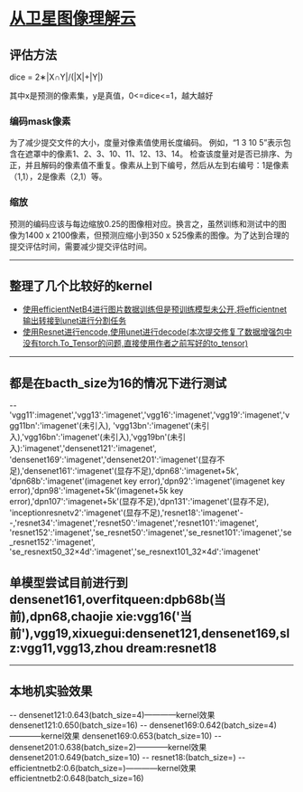 # [从卫星图像理解云](https://www.kaggle.com/c/understanding_cloud_organization/overview)
## 评估方法

dice = 2∗|X∩Y|/(|X|+|Y|)

其中x是预测的像素集，y是真值，0<=dice<=1，越大越好

### 编码mask像素
为了减少提交文件的大小，度量对像素值使用长度编码。
例如，“1 3 10 5”表示包含在遮罩中的像素1、2、3、10、11、12、13、14。
检查该度量对是否已排序、为正，并且解码的像素值不重复。像素从上到下编号，然后从左到右编号：1是像素（1,1），2是像素（2,1）等。
### 缩放

预测的编码应该与每边缩放0.25的图像相对应。换言之，虽然训练和测试中的图像为1400 x 2100像素，但预测应缩小到350 x 525像素的图像。为了达到合理的提交评估时间，需要减少提交评估时间。

***********************************************************
## 整理了几个比较好的kernel  
- [使用efficientNetB4进行图片数据训练但是预训练模型未公开,将efficientnet输出转接到unet进行分割任务](https://www.kaggle.com/jpbremer/efficient-net-b4-unet-clouds/notebook)  
- [使用Resnet进行encode,使用unet进行decode(本次提交修复了数据增强包中没有torch.To_Tensor的问题,直接使用作者之前写好的to_tensor)](https://www.kaggle.com/artgor/segmentation-in-pytorch-using-convenient-tools)

***********************************************************
## 都是在bacth_size为16的情况下进行测试
--'vgg11':imagenet','vgg13':'imagenet','vgg16':'imagenet','vgg19':'imagenet','vgg11bn':'imagenet'(未引入),
          'vgg13bn':'imagenet'(未引入),'vgg16bn':'imagenet'(未引入),'vgg19bn'(未引入):'imagenet','densenet121':'imagenet',
          'densenet169':'imagenet','densenet201':'imagenet'(显存不足),'densenet161':'imagenet'(显存不足),'dpn68':'imagenet+5k',
          'dpn68b':'imagenet'(imagenet key error),'dpn92':'imagenet'(imagenet key error),'dpn98':'imagenet+5k'(imagenet+5k key error),'dpn107':'imagenet+5k'(显存不足),'dpn131':'imagenet'(显存不足),
          'inceptionresnetv2':'imagenet'(显存不足),'resnet18':'imagenet'--,'resnet34':'imagenet','resnet50':'imagenet','resnet101':'imagenet',
          'resnet152':'imagenet','se_resnet50':'imagenet','se_resnet101':'imagenet','se_resnet152':'imagenet',
          'se_resnext50_32×4d':'imagenet','se_resnext101_32×4d':'imagenet'  
                    
## 单模型尝试目前进行到densenet161,overfitqueen:dpb68b(当前),dpn68,chaojie xie:vgg16('当前'),vgg19,xixuegui:densenet121,densenet169,slz:vgg11,vgg13,zhou dream:resnet18

**********************************************************
## 本地机实验效果
-- densenet121:0.643(batch_size=4)————kernel效果 densenet121:0.650(batch_size=16)
-- densenet169:0.642(batch_size=4)————kernel效果 densenet169:0.653(batch_size=10)
-- densenet201:0.638(batch_size=2)————kernel效果 densenet201:0.649(batch_size=10)
-- resnet18:(batch_size=)
-- efficientnetb2:0.6(batch_size=)————kernel效果 efficientnetb2:0.648(batch_size=16)